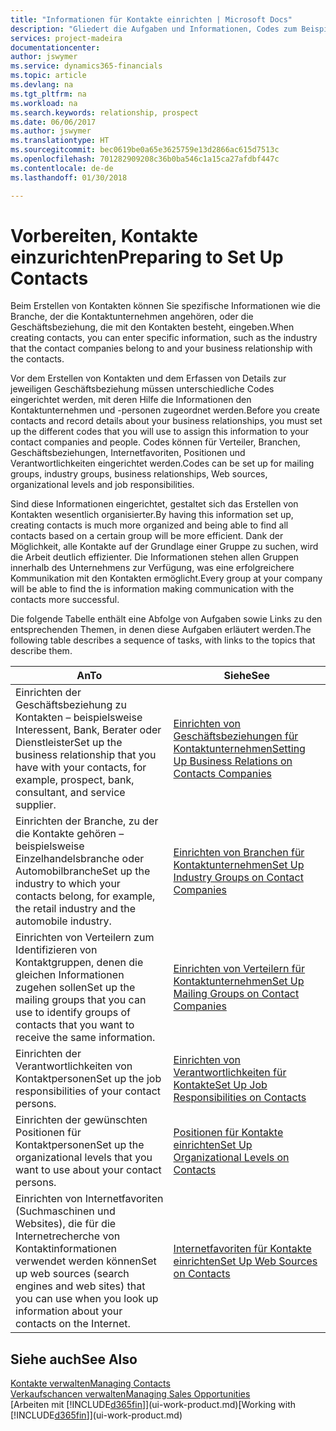 ```yaml
---
title: "Informationen für Kontakte einrichten | Microsoft Docs"
description: "Gliedert die Aufgaben und Informationen, Codes zum Beispiel über Branchen und Geschäftsbeziehungen festzulegen, bevor Sie Kontakte erstellen."
services: project-madeira
documentationcenter: 
author: jswymer
ms.service: dynamics365-financials
ms.topic: article
ms.devlang: na
ms.tgt_pltfrm: na
ms.workload: na
ms.search.keywords: relationship, prospect
ms.date: 06/06/2017
ms.author: jswymer
ms.translationtype: HT
ms.sourcegitcommit: bec0619be0a65e3625759e13d2866ac615d7513c
ms.openlocfilehash: 701282909208c36b0ba546c1a15ca27afdbf447c
ms.contentlocale: de-de
ms.lasthandoff: 01/30/2018

---
```

# <a name="preparing-to-set-up-contacts"></a><span data-ttu-id="648d8-103">Vorbereiten, Kontakte einzurichten</span><span class="sxs-lookup"><span data-stu-id="648d8-103">Preparing to Set Up Contacts</span></span>
<span data-ttu-id="648d8-104">Beim Erstellen von Kontakten können Sie spezifische Informationen wie die Branche, der die Kontaktunternehmen angehören, oder die Geschäftsbeziehung, die mit den Kontakten besteht, eingeben.</span><span class="sxs-lookup"><span data-stu-id="648d8-104">When creating contacts, you can enter specific information, such as the industry that the contact companies belong to and your business relationship with the contacts.</span></span>

<span data-ttu-id="648d8-105">Vor dem Erstellen von Kontakten und dem Erfassen von Details zur jeweiligen Geschäftsbeziehung müssen unterschiedliche Codes eingerichtet werden, mit deren Hilfe die Informationen den Kontaktunternehmen und -personen zugeordnet werden.</span><span class="sxs-lookup"><span data-stu-id="648d8-105">Before you create contacts and record details about your business relationships, you must set up the different codes that you will use to assign this information to your contact companies and people.</span></span> <span data-ttu-id="648d8-106">Codes können für Verteiler, Branchen, Geschäftsbeziehungen, Internetfavoriten, Positionen und Verantwortlichkeiten eingerichtet werden.</span><span class="sxs-lookup"><span data-stu-id="648d8-106">Codes can be set up for mailing groups, industry groups, business relationships, Web sources, organizational levels and job responsibilities.</span></span>

<span data-ttu-id="648d8-107">Sind diese Informationen eingerichtet, gestaltet sich das Erstellen von Kontakten wesentlich organisierter.</span><span class="sxs-lookup"><span data-stu-id="648d8-107">By having this information set up, creating contacts is much more organized and being able to find all contacts based on a certain group will be more efficient.</span></span> <span data-ttu-id="648d8-108">Dank der Möglichkeit, alle Kontakte auf der Grundlage einer Gruppe zu suchen, wird die Arbeit deutlich effizienter. Die Informationen stehen allen Gruppen innerhalb des Unternehmens zur Verfügung, was eine erfolgreichere Kommunikation mit den Kontakten ermöglicht.</span><span class="sxs-lookup"><span data-stu-id="648d8-108">Every group at your company will be able to find the is information making communication with the contacts more successful.</span></span>

<span data-ttu-id="648d8-109">Die folgende Tabelle enthält eine Abfolge von Aufgaben sowie Links zu den entsprechenden Themen, in denen diese Aufgaben erläutert werden.</span><span class="sxs-lookup"><span data-stu-id="648d8-109">The following table describes a sequence of tasks, with links to the topics that describe them.</span></span> 

| <span data-ttu-id="648d8-110">An</span><span class="sxs-lookup"><span data-stu-id="648d8-110">To</span></span> | <span data-ttu-id="648d8-111">Siehe</span><span class="sxs-lookup"><span data-stu-id="648d8-111">See</span></span> |
| --- | --- |
| <span data-ttu-id="648d8-112">Einrichten der Geschäftsbeziehung zu Kontakten – beispielsweise Interessent, Bank, Berater oder Dienstleister</span><span class="sxs-lookup"><span data-stu-id="648d8-112">Set up the business relationship that you have with your contacts, for example, prospect, bank, consultant, and service supplier.</span></span> |[<span data-ttu-id="648d8-113">Einrichten von Geschäftsbeziehungen für Kontaktunternehmen</span><span class="sxs-lookup"><span data-stu-id="648d8-113">Setting Up Business Relations on Contacts Companies</span></span>](marketing-business-relations.md) |
| <span data-ttu-id="648d8-114">Einrichten der Branche, zu der die Kontakte gehören – beispielsweise Einzelhandelsbranche oder Automobilbranche</span><span class="sxs-lookup"><span data-stu-id="648d8-114">Set up the industry to which your contacts belong, for example, the retail industry and the automobile industry.</span></span> |[<span data-ttu-id="648d8-115">Einrichten von Branchen für Kontaktunternehmen</span><span class="sxs-lookup"><span data-stu-id="648d8-115">Set Up Industry Groups on Contact Companies</span></span>](marketing-industry-groups.md) |
| <span data-ttu-id="648d8-116">Einrichten von Verteilern zum Identifizieren von Kontaktgruppen, denen die gleichen Informationen zugehen sollen</span><span class="sxs-lookup"><span data-stu-id="648d8-116">Set up the mailing groups that you can use to identify groups of contacts that you want to receive the same information.</span></span> |[<span data-ttu-id="648d8-117">Einrichten von Verteilern für Kontaktunternehmen</span><span class="sxs-lookup"><span data-stu-id="648d8-117">Set Up Mailing Groups on Contact Companies</span></span>](marketing-mailing-groups.md) |
| <span data-ttu-id="648d8-118">Einrichten der Verantwortlichkeiten von Kontaktpersonen</span><span class="sxs-lookup"><span data-stu-id="648d8-118">Set up the job responsibilities of your contact persons.</span></span> |[<span data-ttu-id="648d8-119">Einrichten von Verantwortlichkeiten für Kontakte</span><span class="sxs-lookup"><span data-stu-id="648d8-119">Set Up Job Responsibilities on Contacts</span></span>](marketing-job-responsibilities.md) |
| <span data-ttu-id="648d8-120">Einrichten der gewünschten Positionen für Kontaktpersonen</span><span class="sxs-lookup"><span data-stu-id="648d8-120">Set up the organizational levels that you want to use about your contact persons.</span></span> |[<span data-ttu-id="648d8-121">Positionen für Kontakte einrichten</span><span class="sxs-lookup"><span data-stu-id="648d8-121">Set Up Organizational Levels on Contacts</span></span>](marketing-organizational-levels.md) |
| <span data-ttu-id="648d8-122">Einrichten von Internetfavoriten (Suchmaschinen und Websites), die für die Internetrecherche von Kontaktinformationen verwendet werden können</span><span class="sxs-lookup"><span data-stu-id="648d8-122">Set up web sources (search engines and web sites) that you can use when you look up information about your contacts on the Internet.</span></span> |[<span data-ttu-id="648d8-123">Internetfavoriten für Kontakte einrichten</span><span class="sxs-lookup"><span data-stu-id="648d8-123">Set Up Web Sources on Contacts</span></span>](marketing-web-sources.md) |

## <a name="see-also"></a><span data-ttu-id="648d8-124">Siehe auch</span><span class="sxs-lookup"><span data-stu-id="648d8-124">See Also</span></span>
[<span data-ttu-id="648d8-125">Kontakte verwalten</span><span class="sxs-lookup"><span data-stu-id="648d8-125">Managing Contacts</span></span>](marketing-contacts.md)  
[<span data-ttu-id="648d8-126">Verkaufschancen verwalten</span><span class="sxs-lookup"><span data-stu-id="648d8-126">Managing Sales Opportunities</span></span>](marketing-manage-sales-opportunities.md)  
<span data-ttu-id="648d8-127">[Arbeiten mit [!INCLUDE[d365fin](includes/d365fin_md.md)]](ui-work-product.md)</span><span class="sxs-lookup"><span data-stu-id="648d8-127">[Working with [!INCLUDE[d365fin](includes/d365fin_md.md)]](ui-work-product.md)</span></span>


